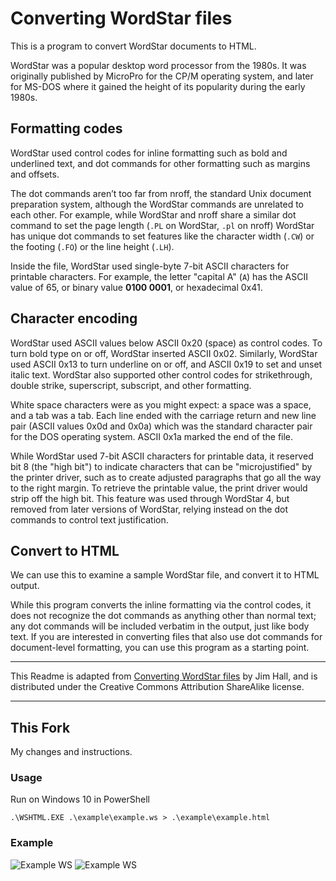 # Converting WordStar files

This is a program to convert WordStar documents to HTML.

WordStar was a popular desktop word processor from the 1980s. It
was originally published by MicroPro for the CP/M operating
system, and later for MS-DOS where it gained the height of its
popularity during the early 1980s.

## Formatting codes

WordStar used control codes for inline formatting such as bold
and underlined text, and dot commands for other formatting such
as margins and offsets.

The dot commands aren’t too far from nroff, the standard Unix
document preparation system, although the WordStar commands
are unrelated to each other. For example, while WordStar and
nroff share a similar dot command to set the page length (`.PL`
on WordStar, `.pl` on nroff) WordStar has unique dot commands
to set features like the character width (`.CW`) or the footing
(`.FO`) or the line height (`.LH`).

Inside the file, WordStar used single-byte 7-bit ASCII characters
for printable characters. For example, the letter "capital
A" (`A`) has the ASCII value of 65, or binary value **0100 0001**,
or hexadecimal 0x41.

## Character encoding

WordStar used ASCII values below ASCII 0x20 (space) as control
codes. To turn bold type on or off, WordStar inserted ASCII
0x02. Similarly, WordStar used ASCII 0x13 to turn underline on
or off, and ASCII 0x19 to set and unset italic text. WordStar
also supported other control codes for strikethrough, double
strike, superscript, subscript, and other formatting.

White space characters were as you might expect: a space was a
space, and a tab was a tab. Each line ended with the carriage
return and new line pair (ASCII values 0x0d and 0x0a) which was
the standard character pair for the DOS operating system. ASCII
0x1a marked the end of the file.

While WordStar used 7-bit ASCII characters for printable data,
it reserved bit 8 (the "high bit") to indicate characters
that can be "microjustified" by the printer driver, such as
to create adjusted paragraphs that go all the way to the right
margin. To retrieve the printable value, the print driver would
strip off the high bit. This feature was used through WordStar
4, but removed from later versions of WordStar, relying instead
on the dot commands to control text justification.

## Convert to HTML

We can use this to examine a sample WordStar file, and convert
it to HTML output.

While this program converts the inline formatting via the control
codes, it does not recognize the dot commands as anything other
than normal text; any dot commands will be included verbatim
in the output, just like body text. If you are interested in
converting files that also use dot commands for document-level
formatting, you can use this program as a starting point.

----

This Readme is adapted from
[Converting WordStar files](https://www.both.org/?p=6898)
by Jim Hall, and is distributed under the
Creative Commons Attribution ShareAlike license.

----

## This Fork
My changes and instructions.

### Usage
Run on Windows 10 in PowerShell

```.\WSHTML.EXE .\example\example.ws > .\example\example.html```

### Example
![Example WS](example/wordstar.jpg)
![Example WS](example/html.jpg)
